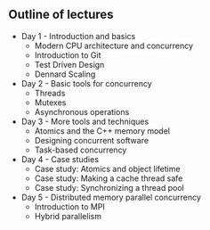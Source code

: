 Outline of lectures
-------------------
* Day 1 - Introduction and basics
    * Modern CPU architecture and concurrency
    * Introduction to Git
    * Test Driven Design
    * Dennard Scaling
* Day 2 - Basic tools for concurrency
    * Threads
    * Mutexes
    * Asynchronous operations
* Day 3 - More tools and techniques
    * Atomics and the C++ memory model
    * Designing concurrent software
    * Task-based concurrency
* Day 4 - Case studies
    * Case study: Atomics and object lifetime
    * Case study: Making a cache thread safe
    * Case study: Synchronizing a thread pool 
* Day 5 - Distributed memory parallel concurrency
    * Introduction to MPI
    * Hybrid parallelism
